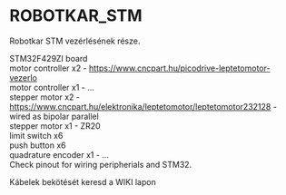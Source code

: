 # ROBOTKAR_STM
Robotkar STM vezérlésének része. 

STM32F429ZI board <br />
motor controller x2 - https://www.cncpart.hu/picodrive-leptetomotor-vezerlo <br />
motor controller x1 - ... <br />
stepper motor x2 - https://www.cncpart.hu/elektronika/leptetomotor/leptetomotor232128 - wired as bipolar parallel <br />
stepper motor x1 - ZR20 <br />
limit switch x6 <br />
push button x6 <br />
quadrature encoder x1 - ... <br />
Check pinout for wiring peripherials and STM32.

Kábelek bekötését keresd a WIKI lapon
